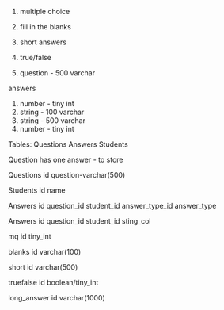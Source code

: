 


1. multiple choice
2. fill in the blanks
3. short answers
4. true/false

1. question - 500 varchar

answers
1. number - tiny int
2. string - 100 varchar
3. string - 500 varchar
4. number - tiny int


Tables:
Questions
Answers
Students

Question has one answer - to store

Questions
id question-varchar(500)

Students
id name 

Answers
id question_id student_id answer_type_id answer_type


Answers
id question_id student_id sting_col


mq
id tiny_int

blanks
id varchar(100)

short
id varchar(500)

truefalse
id boolean/tiny_int

long_answer
id varchar(1000)
